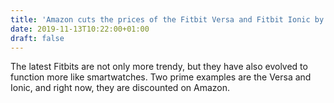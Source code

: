 ```yaml
---
title: 'Amazon cuts the prices of the Fitbit Versa and Fitbit Ionic by up to $61'
date: 2019-11-13T10:22:00+01:00
draft: false
---
```


The latest Fitbits are not only more trendy, but they have also evolved to function more like smartwatches. Two prime examples are the Versa and Ionic, and right now, they are discounted on Amazon.